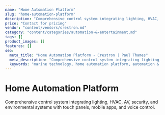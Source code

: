 ```yaml
---
name: "Home Automation Platform"
slug: "home-automation-platform"
description: "Comprehensive control system integrating lighting, HVAC, AV, security, and environmental systems with touch panels, mobile apps, and voice control."
price: "Contact for pricing"
vendor: "content/vendors/crestron.md"
category: "content/categories/automation-&-entertainment.md"
tags: []
product_images: []
features: []
seo:
  meta_title: "Home Automation Platform - Crestron | Paul Thames"
  meta_description: "Comprehensive control system integrating lighting, HVAC, AV, security, and environmental systems with touch panels, mobile apps, and voice control."
  keywords: "marine technology, home automation platform, automation & entertainment"
---
```


# Home Automation Platform

Comprehensive control system integrating lighting, HVAC, AV, security, and environmental systems with touch panels, mobile apps, and voice control.




